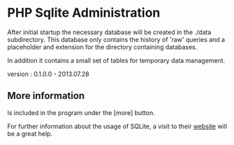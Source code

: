 PHP Sqlite Administration
=========================

After initial startup the necessary database will be created in the ./data subdirectory. 
This database only contains the history of 'raw' queries and a placeholder and extension
for the directory containing databases.

In addition it contains a small set of tables for temporary data management.

version : 0.1.0.0 - 2013.07.28

More information
----------------

Is included in the program under the [more] button.

For further information about the usage of SQLite, a visit to their [website](http://www.sqlite.org) 
will be a great help.
